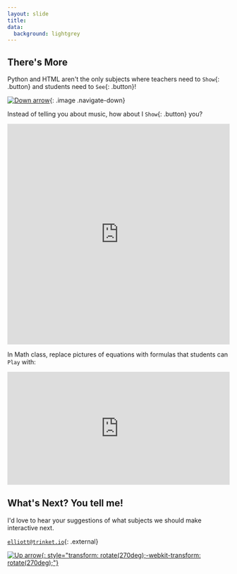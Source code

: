 ```yaml
---
layout: slide
title: 
data:
  background: lightgrey
---
```

<section markdown="1">

## There's More

Python and HTML aren't the only subjects where teachers need to `Show`{: .button} and students need to `See`{: .button}!

[![Down arrow](https://s3.amazonaws.com/hakim-static/reveal-js/arrow.png)](#/5/1){: .image .navigate-down}

</section>


<section markdown="1">

Instead of telling you about music, how about I `Show`{: .button} you?

<iframe src="https://trinket.io/embed/music/36d1eed637" width="100%" height="500" frameborder="0" marginwidth="0" marginheight="0" allowfullscreen></iframe>

</section>


<section markdown="1">

In Math class, replace pictures of equations with formulas that students can `Play` with:

<iframe src="https://trinket.io/embed/latex/9886960f4f" width="100%" height="256" frameborder="0" marginwidth="0" marginheight="0" allowfullscreen></iframe>

</section>

<section markdown="1" data-background="darkgrey">

## What's Next?  You tell me!

I'd love to hear your suggestions of what subjects we should make interactive next.

[`elliott@trinket.io`](mailto:elliott@trinket.io){: .external}

[![Up arrow](https://s3.amazonaws.com/hakim-static/reveal-js/arrow.png){: style="transform: rotate(270deg);-webkit-transform: rotate(270deg);"}](#/6)

</section>